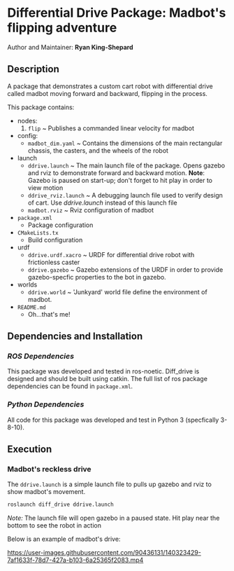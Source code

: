 # Differential Drive Package: Madbot's flipping adventure

Author and Maintainer: **Ryan King-Shepard**

## **Description**
A package that demonstrates a  custom cart robot with differential drive 
called madbot moving forward and backward, flipping in the process. 

This package contains:

- nodes:
    1. `flip` ~ Publishes a commanded linear velocity for madbot
- config:
    * `madbot_dim.yaml` ~ Contains the dimensions of the main rectangular chassis, the casters, 
    and the wheels of the robot
- launch 
    * `ddrive.launch` ~ The main launch file of the package. Opens gazebo and rviz to demonstrate 
    forward and backward motion. **Note**: Gazebo is paused on start-up; don't forget to hit play in order to view motion
    * `ddrive_rviz.launch` ~ A debugging launch file used to verify design of cart. Use *ddrive.launch* instead of this launch file
    * `madbot.rviz` ~ Rviz configuration of madbot
- `package.xml`
    * Package configuration
- `CMakeLists.tx`
    * Build configuration
- urdf
    * `ddrive.urdf.xacro` ~ URDF for differential drive robot with frictionless caster
    * `ddrive.gazebo` ~ Gazebo extensions of the URDF in order to provide gazebo-specfic properties
    to the bot in gazebo.
- worlds
    * `ddrive.world` ~ 'Junkyard' world file define the environment of madbot. 
- `README.md`
    * Oh...that's me!


## **Dependencies and Installation**

### *ROS Dependencies*
This package was developed and tested in ros-noetic. Diff_drive is designed and should be built using catkin. The full list of ros package dependencies can be found in `package.xml`.

### *Python Dependencies*
All code for this package was developed and test in Python 3 (specfically 3-8-10).  

## **Execution**

### Madbot's reckless drive
The `ddrive.launch` is a simple launch file to pulls up gazebo and rviz to show madbot's 
movement.  
```bash
roslaunch diff_drive ddrive.launch
```
*Note:* The launch file will open gazebo in a paused state.  Hit play near the bottom to see the 
robot in action

Below is an example of madbot's drive:

https://user-images.githubusercontent.com/90436131/140323429-7af1633f-78d7-427a-b103-6a25365f2083.mp4


